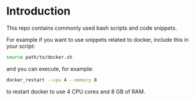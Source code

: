 # Introduction

This repo contains commonly used bash scripts and code snippets.

For example if you want to use snippets related to docker, include this in your script:

```bash
source path/to/docker.sh
```

and you can execute, for example:

```bash
docker_restart --cpu 4 --memory 8
```

 to restart docker to use 4 CPU cores and 8 GB of RAM.